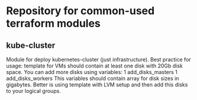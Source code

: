 # Repository for common-used terraform modules
## kube-cluster
Module for deploy kubernetes-cluster (just infrastructure).
Best practice for usage: template for VMs should contain at least one disk with 20Gb disk space.
You can add more disks using variables:
1 add_disks_masters
1 add_disks_workers
This variables should contain array for disk sizes in gigabytes. Better is using template with LVM setup and then add this disks to your logical groups.

